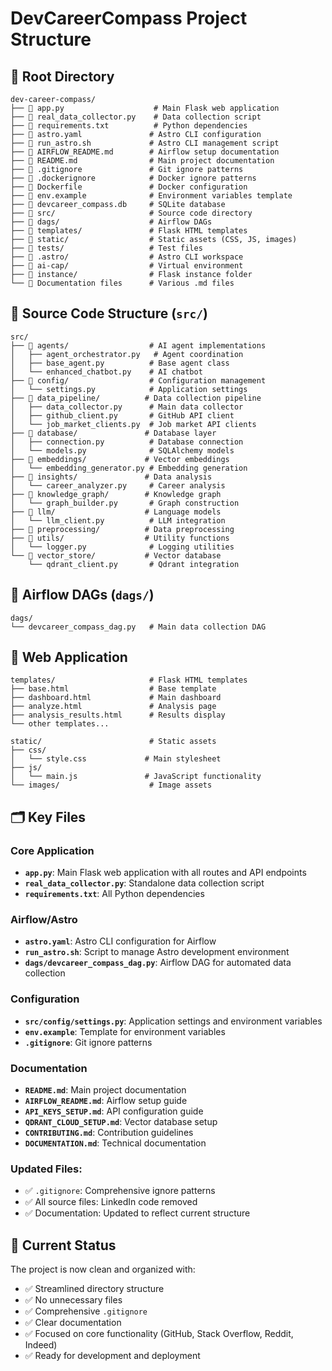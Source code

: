 # DevCareerCompass Project Structure

## 📁 Root Directory

```
dev-career-compass/
├── 📄 app.py                    # Main Flask web application
├── 📄 real_data_collector.py    # Data collection script
├── 📄 requirements.txt          # Python dependencies
├── 📄 astro.yaml               # Astro CLI configuration
├── 📄 run_astro.sh             # Astro CLI management script
├── 📄 AIRFLOW_README.md        # Airflow setup documentation
├── 📄 README.md                # Main project documentation
├── 📄 .gitignore               # Git ignore patterns
├── 📄 .dockerignore            # Docker ignore patterns
├── 📄 Dockerfile               # Docker configuration
├── 📄 env.example              # Environment variables template
├── 📄 devcareer_compass.db     # SQLite database
├── 📁 src/                     # Source code directory
├── 📁 dags/                    # Airflow DAGs
├── 📁 templates/               # Flask HTML templates
├── 📁 static/                  # Static assets (CSS, JS, images)
├── 📁 tests/                   # Test files
├── 📁 .astro/                  # Astro CLI workspace
├── 📁 ai-cap/                  # Virtual environment
├── 📁 instance/                # Flask instance folder
└── 📄 Documentation files      # Various .md files
```

## 📁 Source Code Structure (`src/`)

```
src/
├── 📁 agents/                  # AI agent implementations
│   ├── agent_orchestrator.py   # Agent coordination
│   ├── base_agent.py          # Base agent class
│   └── enhanced_chatbot.py    # AI chatbot
├── 📁 config/                  # Configuration management
│   └── settings.py            # Application settings
├── 📁 data_pipeline/          # Data collection pipeline
│   ├── data_collector.py      # Main data collector
│   ├── github_client.py       # GitHub API client
│   └── job_market_clients.py  # Job market API clients
├── 📁 database/               # Database layer
│   ├── connection.py          # Database connection
│   └── models.py              # SQLAlchemy models
├── 📁 embeddings/             # Vector embeddings
│   └── embedding_generator.py # Embedding generation
├── 📁 insights/               # Data analysis
│   └── career_analyzer.py     # Career analysis
├── 📁 knowledge_graph/        # Knowledge graph
│   └── graph_builder.py       # Graph construction
├── 📁 llm/                    # Language models
│   └── llm_client.py          # LLM integration
├── 📁 preprocessing/          # Data preprocessing
├── 📁 utils/                  # Utility functions
│   └── logger.py              # Logging utilities
└── 📁 vector_store/           # Vector database
    └── qdrant_client.py       # Qdrant integration
```

## 📁 Airflow DAGs (`dags/`)

```
dags/
└── devcareer_compass_dag.py   # Main data collection DAG
```

## 📁 Web Application

```
templates/                     # Flask HTML templates
├── base.html                  # Base template
├── dashboard.html             # Main dashboard
├── analyze.html               # Analysis page
├── analysis_results.html      # Results display
└── other templates...

static/                        # Static assets
├── css/
│   └── style.css             # Main stylesheet
├── js/
│   └── main.js               # JavaScript functionality
└── images/                    # Image assets
```

## 🗂️ Key Files

### Core Application
- **`app.py`**: Main Flask web application with all routes and API endpoints
- **`real_data_collector.py`**: Standalone data collection script
- **`requirements.txt`**: All Python dependencies

### Airflow/Astro
- **`astro.yaml`**: Astro CLI configuration for Airflow
- **`run_astro.sh`**: Script to manage Astro development environment
- **`dags/devcareer_compass_dag.py`**: Airflow DAG for automated data collection

### Configuration
- **`src/config/settings.py`**: Application settings and environment variables
- **`env.example`**: Template for environment variables
- **`.gitignore`**: Git ignore patterns

### Documentation
- **`README.md`**: Main project documentation
- **`AIRFLOW_README.md`**: Airflow setup guide
- **`API_KEYS_SETUP.md`**: API configuration guide
- **`QDRANT_CLOUD_SETUP.md`**: Vector database setup
- **`CONTRIBUTING.md`**: Contribution guidelines
- **`DOCUMENTATION.md`**: Technical documentation


### Updated Files:
- ✅ `.gitignore`: Comprehensive ignore patterns
- ✅ All source files: LinkedIn code removed
- ✅ Documentation: Updated to reflect current structure

## 🚀 Current Status

The project is now clean and organized with:
- ✅ Streamlined directory structure
- ✅ No unnecessary files
- ✅ Comprehensive `.gitignore`
- ✅ Clear documentation
- ✅ Focused on core functionality (GitHub, Stack Overflow, Reddit, Indeed)
- ✅ Ready for development and deployment 